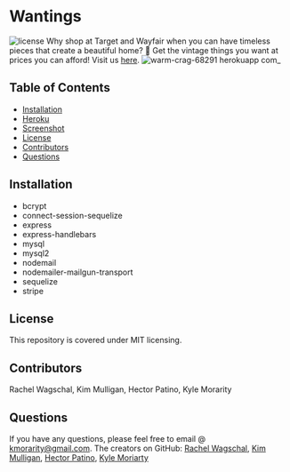 # Wantings
  ![license](https://img.shields.io/badge/License-MIT-brightgreen.svg)
   Why shop at Target and Wayfair when you can have timeless pieces that create a beautiful home? 🦄 Get the vintage things you want at prices you can afford!
   Visit us [here](https://warm-crag-68291.herokuapp.com/).
  ![warm-crag-68291 herokuapp com_](https://user-images.githubusercontent.com/67935542/100580624-22cb4a80-329b-11eb-81d6-08f81ce2627c.png)
  ## Table of Contents
  - [Installation](#Installation)
  - [Heroku](#Heroku)
  - [Screenshot](#Screenshot)
  - [License](#License)
  - [Contributors](#Contributors)
  - [Questions](#Questions)
  ## Installation
   * bcrypt
   * connect-session-sequelize
   * express
   * express-handlebars
   * mysql
   * mysql2
   * nodemail
   * nodemailer-mailgun-transport
   * sequelize
   * stripe
  ## License
  This repository is covered under MIT licensing.
  ## Contributors
  Rachel Wagschal, Kim Mulligan, Hector Patino, Kyle Morarity 
  ## Questions
  If you have any questions, please feel free to email @ kmorarity@gmail.com.
  The creators on GitHub: [Rachel Wagschal](https://github.com/rawagschal), [Kim Mulligan](https://github.com/Kimmulligan), [Hector Patino](https://github.com/patinoman), [Kyle Moriarty](https://github.com/km4891) 
